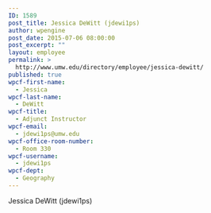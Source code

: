 ```yaml
---
ID: 1589
post_title: Jessica DeWitt (jdewi1ps)
author: wpengine
post_date: 2015-07-06 08:00:00
post_excerpt: ""
layout: employee
permalink: >
  http://www.umw.edu/directory/employee/jessica-dewitt/
published: true
wpcf-first-name:
  - Jessica
wpcf-last-name:
  - DeWitt
wpcf-title:
  - Adjunct Instructor
wpcf-email:
  - jdewi1ps@umw.edu
wpcf-office-room-number:
  - Room 330
wpcf-username:
  - jdewi1ps
wpcf-dept:
  - Geography
---
```

Jessica DeWitt (jdewi1ps)